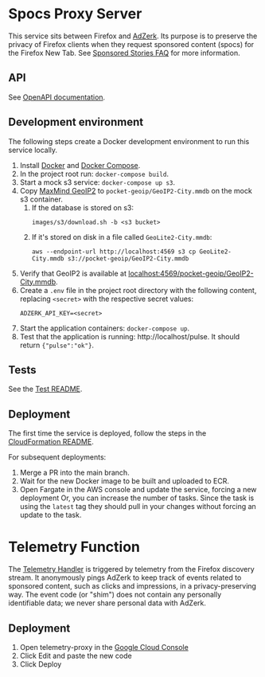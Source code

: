 # Spocs Proxy Server
This service sits between Firefox and [AdZerk](https://adzerk.com/).
Its purpose is to preserve the privacy of Firefox clients when they request sponsored content (spocs) for the Firefox New Tab.
See [Sponsored Stories FAQ](https://help.getpocket.com/article/1142-firefox-new-tab-recommendations#sponsoredstories)
for more information.

## API

See [OpenAPI documentation](https://app.swaggerhub.com/apis-docs/PocketNewTab/PocketProxyServer).

## Development environment
The following steps create a Docker development environment to run this service locally.

1. Install [Docker](https://docs.docker.com/install/) and [Docker Compose](https://docs.docker.com/compose/install/).
2. In the project root run: `docker-compose build`.
3. Start a mock s3 service: `docker-compose up s3`.
4. Copy [MaxMind GeoIP2](https://dev.maxmind.com/geoip/geoip2/geolite2/) to `pocket-geoip/GeoIP2-City.mmdb` on the mock s3 container.
    1. If the database is stored on s3:
        ```
        images/s3/download.sh -b <s3 bucket>
        ```
    2. If it's stored on disk in a file called `GeoLite2-City.mmdb`:
        ```
        aws --endpoint-url http://localhost:4569 s3 cp GeoLite2-City.mmdb s3://pocket-geoip/GeoIP2-City.mmdb
        ```
5. Verify that GeoIP2 is available at [localhost:4569/pocket-geoip/GeoIP2-City.mmdb](http://localhost:4569/pocket-geoip/GeoIP2-City.mmdb).
6. Create a `.env` file in the project root directory with the following content, replacing `<secret>` with the respective secret values:
    ```
    ADZERK_API_KEY=<secret>
    ```
7. Start the application containers: `docker-compose up`.
8. Test that the application is running: http://localhost/pulse. It should return `{"pulse":"ok"}`.

## Tests
See the [Test README](tests/README.md).

## Deployment

The first time the service is deployed, follow the steps in the [CloudFormation README](cloudformation/README.md).

For subsequent deployments:
1. Merge a PR into the main branch.
2. Wait for the new Docker image to be built and uploaded to ECR.
3. Open Fargate in the AWS console and update the service, forcing a new deployment
   Or, you can increase the number of tasks. Since the task is using the `latest` tag
   they should pull in your changes without forcing an update to the task.

# Telemetry Function
The [Telemetry Handler](app/telemetry/handler.py) is triggered by telemetry from the Firefox discovery stream. It anonymously pings AdZerk to keep track of events related to sponsored content, such as clicks and impressions, in a privacy-preserving way. The event code (or "shim") does not contain any personally identifiable data; we never share personal data with AdZerk.

## Deployment
 
1. Open telemetry-proxy in the [Google Cloud Console](https://console.cloud.google.com) 
2. Click Edit and paste the new code
3. Click Deploy
